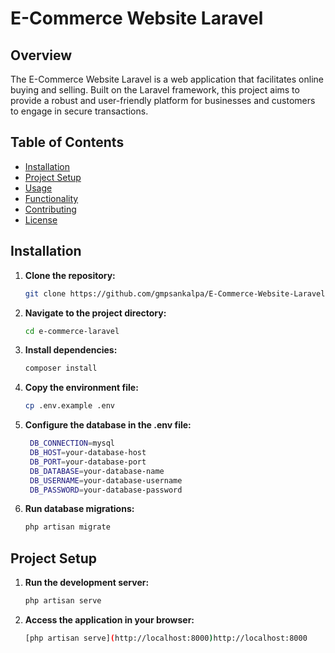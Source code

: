 # E-Commerce Website Laravel

## Overview

The E-Commerce Website Laravel is a web application that facilitates online buying and selling. Built on the Laravel framework, this project aims to provide a robust and user-friendly platform for businesses and customers to engage in secure transactions.

## Table of Contents

- [Installation](#installation)
- [Project Setup](#project-setup)
- [Usage](#usage)
- [Functionality](#functionality)
- [Contributing](#contributing)
- [License](#license)

## Installation

1. **Clone the repository:**

   ```bash
   git clone https://github.com/gmpsankalpa/E-Commerce-Website-Laravel.git

2. **Navigate to the project directory:**

   ```bash
   cd e-commerce-laravel

3. **Install dependencies:**

   ```bash
   composer install

4. **Copy the environment file:**

   ```bash
   cp .env.example .env

5. **Configure the database in the .env file:**

   ```bash
    DB_CONNECTION=mysql
    DB_HOST=your-database-host
    DB_PORT=your-database-port
    DB_DATABASE=your-database-name
    DB_USERNAME=your-database-username
    DB_PASSWORD=your-database-password

6. **Run database migrations:**

   ```bash
   php artisan migrate

## Project Setup

1. **Run the development server:**

   ```bash
   php artisan serve

2. **Access the application in your browser:**

   ```bash
   [php artisan serve](http://localhost:8000)http://localhost:8000


   
